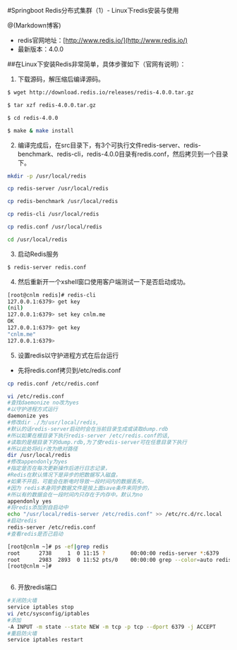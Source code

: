 #Springboot Redis分布式集群（1）- Linux下redis安装与使用

@(Markdown博客)

- redis官网地址：[http://www.redis.io/](http://www.redis.io/)
- 最新版本：4.0.0

##在Linux下安装Redis非常简单，具体步骤如下（官网有说明）：

1. 下载源码，解压缩后编译源码。

```bash
$ wget http://download.redis.io/releases/redis-4.0.0.tar.gz

$ tar xzf redis-4.0.0.tar.gz

$ cd redis-4.0.0

$ make & make install
```
2. 编译完成后，在src目录下，有3个可执行文件redis-server、redis-benchmark、redis-cli，redis-4.0.0目录有redis.conf，然后拷贝到一个目录下。
```bash
mkdir -p /usr/local/redis

cp redis-server /usr/local/redis

cp redis-benchmark /usr/local/redis

cp redis-cli /usr/local/redis

cp redis.conf /usr/local/redis

cd /usr/local/redis
```

3. 启动Redis服务
```bash
$ redis-server redis.conf
```
4. 然后重新开一个xshell窗口使用客户端测试一下是否启动成功。

```bash
[root@cnlm redis]# redis-cli 
127.0.0.1:6379> get key
(nil)
127.0.0.1:6379> set key cnlm.me
OK
127.0.0.1:6379> get key
"cnlm.me"
127.0.0.1:6379> 
```
5. 设置redis以守护进程方式在后台运行
- 先将redis.conf拷贝到/etc/redis.conf
```bash
cp redis.conf /etc/redis.conf
```
```bash
vi /etc/redis.conf  
#查找daemonize no改为yes  
#以守护进程方式运行  
daemonize yes  
#修改dir ./为/usr/local/redis,  
#默认的话redis-server启动时会在当前目录生成或读取dump.rdb  
#所以如果在根目录下执行redis-server /etc/redis.conf的话,  
#读取的是根目录下的dump.rdb,为了使redis-server可在任意目录下执行  
#所以此处将dir改为绝对路径  
dir /usr/local/redis  
#修改appendonly为yes  
#指定是否在每次更新操作后进行日志记录，  
#Redis在默认情况下是异步的把数据写入磁盘，  
#如果不开启，可能会在断电时导致一段时间内的数据丢失。  
#因为 redis本身同步数据文件是按上面save条件来同步的，  
#所以有的数据会在一段时间内只存在于内存中。默认为no  
appendonly yes  
#将redis添加到自启动中  
echo "/usr/local/redis-server /etc/redis.conf" >> /etc/rc.d/rc.local  
#启动redis  
redis-server /etc/redis.conf  
#查看redis是否己启动  

[root@cnlm ~]# ps -ef|grep redis
root      2738     1  0 11:15 ?        00:00:00 redis-server *:6379
root      2983  2893  0 11:52 pts/0    00:00:00 grep --color=auto redis
[root@cnlm ~]# 
  
```

6. 开放redis端口

```bash 
#关闭防火墙  
service iptables stop  
vi /etc/sysconfig/iptables  
#添加  
-A INPUT -m state --state NEW -m tcp -p tcp --dport 6379 -j ACCEPT  
#重启防火墙  
service iptables restart  
```